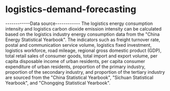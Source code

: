 # logistics-demand-forecasting
------------Data source------------
The logistics energy consumption intensity and logistics carbon dioxide emission intensity can be calculated based on the logistics industry energy consumption data from the "China Energy Statistical Yearbook".
The indicators such as freight turnover rate, postal and communication service volume, logistics fixed investment, logistics workforce, road mileage, regional gross domestic product (GDP), total retail sales of consumer goods, total import and export volume, per capita disposable income of urban residents, per capita consumer expenditure of urban residents, proportion of the primary industry, proportion of the secondary industry, and proportion of the tertiary industry are sourced from the "China Statistical Yearbook", "Sichuan Statistical Yearbook", and "Chongqing Statistical Yearbook".

